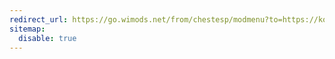 ```yaml
---
redirect_url: https://go.wimods.net/from/chestesp/modmenu?to=https://ko-fi.com/wurst
sitemap:
  disable: true
---
```

